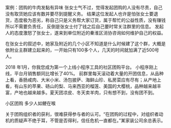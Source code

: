 案例：团购的牛肉发黏有异味
张女士气不过，觉得发起团购的人没有尽责，自己没有取货她应该有数并要尽到提醒义务。
结果这位发起人也许是怕张女士要退货，态度极为恶劣，称自己只是义务帮大家订货，属于帮忙的公益性质，没有赚钱所以不需要负责任，
反倒是张女士付了钱之后自己要时常关注群里的信息。
发起人的态度激怒了张女士，遂来到单位附近的秦淮区消协咨询如何维护自己的权益。

在张女士的叙述中，她家及附近的几个小区不知道是什么时候建了这个群，大概是依附业主群建立起来的，一开始只有100多个人，几天的时间就加满了近500号人。

2018 年1月，你我您成为第一个上线小程序工具的社区团购平台。 小程序刚上线，平台月销售额同比增长了40%。
前群里每天滚动着大量的开团信息，从品种上看，香肠咸肉、大米小米、汤包披萨、海鲜山珍、私房菜应有尽有；从产地上看，有山东的苹果、砀山的梨、马来西亚的榴莲、美国的大樱桃，品种越来越丰富，产地也越来越多。夏天团凉皮、冬天卖羊肉，只有想不到，没有团不到。


小区团购 多少人如鲠在喉

关于团购组织者的获利，很难获得参与者的认可。“在团购的过程中，对组织者动机的质疑声不绝于耳，不管是否得利，信任危机一直都在。”某家装公司余总表示。
